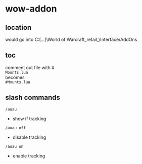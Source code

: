 # wow-addon

## location
would go into
C:\[...]\World of Warcraft\_retail_\Interface\AddOns  

## toc
comment out file with #  
`Mounts.lua`  
becomes  
`#Mounts.lua`  

## slash commands
`/auau`
* show if tracking

`/auau off`
* disable tracking

`/auau on`
* enable tracking
